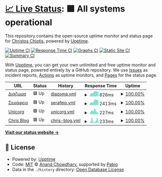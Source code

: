 # [📈 Live Status](https://chiotis.github.io/upptime): <!--live status--> **🟩 All systems operational**

This repository contains the open-source uptime monitor and status page for [Christos Chiotis](https://elegrad.com), powered by [Upptime](https://github.com/upptime/upptime).

[![Uptime CI](https://github.com/chiotis/upptime/workflows/Uptime%20CI/badge.svg)](https://github.com/chiotis/upptime/actions?query=workflow%3A%22Uptime+CI%22)
[![Response Time CI](https://github.com/chiotis/upptime/workflows/Response%20Time%20CI/badge.svg)](https://github.com/chiotis/upptime/actions?query=workflow%3A%22Response+Time+CI%22)
[![Graphs CI](https://github.com/chiotis/upptime/workflows/Graphs%20CI/badge.svg)](https://github.com/chiotis/upptime/actions?query=workflow%3A%22Graphs+CI%22)
[![Static Site CI](https://github.com/chiotis/upptime/workflows/Static%20Site%20CI/badge.svg)](https://github.com/chiotis/upptime/actions?query=workflow%3A%22Static+Site+CI%22)
[![Summary CI](https://github.com/chiotis/upptime/workflows/Summary%20CI/badge.svg)](https://github.com/chiotis/upptime/actions?query=workflow%3A%22Summary+CI%22)

With [Upptime](https://upptime.js.org), you can get your own unlimited and free uptime monitor and status page, powered entirely by a GitHub repository. We use [Issues](https://github.com/chiotis/upptime/issues) as incident reports, [Actions](https://github.com/chiotis/upptime/actions) as uptime monitors, and [Pages](https://chiotis.github.io/upptime) for the status page.

<!--start: status pages-->
<!-- This summary is generated by Upptime (https://github.com/upptime/upptime) -->
<!-- Do not edit this manually, your changes will be overwritten -->
<!-- prettier-ignore -->
| URL | Status | History | Response Time | Uptime |
| --- | ------ | ------- | ------------- | ------ |
| <img alt="" src="https://icons.duckduckgo.com/ip3/diazoma.gr.ico" height="13"> [Διάζωμα](https://diazoma.gr) | 🟩 Up | [diazoma.yml](https://github.com/chiotis/upptime/commits/HEAD/history/diazoma.yml) | <details><summary><img alt="Response time graph" src="./graphs/diazoma/response-time-week.png" height="20"> 826ms</summary><br><a href="https://chiotis.github.io/upptime/history/diazoma"><img alt="Response time 691" src="https://img.shields.io/endpoint?url=https%3A%2F%2Fraw.githubusercontent.com%2Fchiotis%2Fupptime%2FHEAD%2Fapi%2Fdiazoma%2Fresponse-time.json"></a><br><a href="https://chiotis.github.io/upptime/history/diazoma"><img alt="24-hour response time 926" src="https://img.shields.io/endpoint?url=https%3A%2F%2Fraw.githubusercontent.com%2Fchiotis%2Fupptime%2FHEAD%2Fapi%2Fdiazoma%2Fresponse-time-day.json"></a><br><a href="https://chiotis.github.io/upptime/history/diazoma"><img alt="7-day response time 826" src="https://img.shields.io/endpoint?url=https%3A%2F%2Fraw.githubusercontent.com%2Fchiotis%2Fupptime%2FHEAD%2Fapi%2Fdiazoma%2Fresponse-time-week.json"></a><br><a href="https://chiotis.github.io/upptime/history/diazoma"><img alt="30-day response time 691" src="https://img.shields.io/endpoint?url=https%3A%2F%2Fraw.githubusercontent.com%2Fchiotis%2Fupptime%2FHEAD%2Fapi%2Fdiazoma%2Fresponse-time-month.json"></a><br><a href="https://chiotis.github.io/upptime/history/diazoma"><img alt="1-year response time 691" src="https://img.shields.io/endpoint?url=https%3A%2F%2Fraw.githubusercontent.com%2Fchiotis%2Fupptime%2FHEAD%2Fapi%2Fdiazoma%2Fresponse-time-year.json"></a></details> | <details><summary><a href="https://chiotis.github.io/upptime/history/diazoma">100.00%</a></summary><a href="https://chiotis.github.io/upptime/history/diazoma"><img alt="All-time uptime 100.00%" src="https://img.shields.io/endpoint?url=https%3A%2F%2Fraw.githubusercontent.com%2Fchiotis%2Fupptime%2FHEAD%2Fapi%2Fdiazoma%2Fuptime.json"></a><br><a href="https://chiotis.github.io/upptime/history/diazoma"><img alt="24-hour uptime 100.00%" src="https://img.shields.io/endpoint?url=https%3A%2F%2Fraw.githubusercontent.com%2Fchiotis%2Fupptime%2FHEAD%2Fapi%2Fdiazoma%2Fuptime-day.json"></a><br><a href="https://chiotis.github.io/upptime/history/diazoma"><img alt="7-day uptime 100.00%" src="https://img.shields.io/endpoint?url=https%3A%2F%2Fraw.githubusercontent.com%2Fchiotis%2Fupptime%2FHEAD%2Fapi%2Fdiazoma%2Fuptime-week.json"></a><br><a href="https://chiotis.github.io/upptime/history/diazoma"><img alt="30-day uptime 100.00%" src="https://img.shields.io/endpoint?url=https%3A%2F%2Fraw.githubusercontent.com%2Fchiotis%2Fupptime%2FHEAD%2Fapi%2Fdiazoma%2Fuptime-month.json"></a><br><a href="https://chiotis.github.io/upptime/history/diazoma"><img alt="1-year uptime 100.00%" src="https://img.shields.io/endpoint?url=https%3A%2F%2Fraw.githubusercontent.com%2Fchiotis%2Fupptime%2FHEAD%2Fapi%2Fdiazoma%2Fuptime-year.json"></a></details>
| <img alt="" src="https://icons.duckduckgo.com/ip3/serafio.gr.ico" height="13"> [Σεράφειο](https://serafio.gr) | 🟩 Up | [serafeio.yml](https://github.com/chiotis/upptime/commits/HEAD/history/serafeio.yml) | <details><summary><img alt="Response time graph" src="./graphs/serafeio/response-time-week.png" height="20"> 2413ms</summary><br><a href="https://chiotis.github.io/upptime/history/serafeio"><img alt="Response time 2085" src="https://img.shields.io/endpoint?url=https%3A%2F%2Fraw.githubusercontent.com%2Fchiotis%2Fupptime%2FHEAD%2Fapi%2Fserafeio%2Fresponse-time.json"></a><br><a href="https://chiotis.github.io/upptime/history/serafeio"><img alt="24-hour response time 2852" src="https://img.shields.io/endpoint?url=https%3A%2F%2Fraw.githubusercontent.com%2Fchiotis%2Fupptime%2FHEAD%2Fapi%2Fserafeio%2Fresponse-time-day.json"></a><br><a href="https://chiotis.github.io/upptime/history/serafeio"><img alt="7-day response time 2413" src="https://img.shields.io/endpoint?url=https%3A%2F%2Fraw.githubusercontent.com%2Fchiotis%2Fupptime%2FHEAD%2Fapi%2Fserafeio%2Fresponse-time-week.json"></a><br><a href="https://chiotis.github.io/upptime/history/serafeio"><img alt="30-day response time 2085" src="https://img.shields.io/endpoint?url=https%3A%2F%2Fraw.githubusercontent.com%2Fchiotis%2Fupptime%2FHEAD%2Fapi%2Fserafeio%2Fresponse-time-month.json"></a><br><a href="https://chiotis.github.io/upptime/history/serafeio"><img alt="1-year response time 2085" src="https://img.shields.io/endpoint?url=https%3A%2F%2Fraw.githubusercontent.com%2Fchiotis%2Fupptime%2FHEAD%2Fapi%2Fserafeio%2Fresponse-time-year.json"></a></details> | <details><summary><a href="https://chiotis.github.io/upptime/history/serafeio">100.00%</a></summary><a href="https://chiotis.github.io/upptime/history/serafeio"><img alt="All-time uptime 100.00%" src="https://img.shields.io/endpoint?url=https%3A%2F%2Fraw.githubusercontent.com%2Fchiotis%2Fupptime%2FHEAD%2Fapi%2Fserafeio%2Fuptime.json"></a><br><a href="https://chiotis.github.io/upptime/history/serafeio"><img alt="24-hour uptime 100.00%" src="https://img.shields.io/endpoint?url=https%3A%2F%2Fraw.githubusercontent.com%2Fchiotis%2Fupptime%2FHEAD%2Fapi%2Fserafeio%2Fuptime-day.json"></a><br><a href="https://chiotis.github.io/upptime/history/serafeio"><img alt="7-day uptime 100.00%" src="https://img.shields.io/endpoint?url=https%3A%2F%2Fraw.githubusercontent.com%2Fchiotis%2Fupptime%2FHEAD%2Fapi%2Fserafeio%2Fuptime-week.json"></a><br><a href="https://chiotis.github.io/upptime/history/serafeio"><img alt="30-day uptime 100.00%" src="https://img.shields.io/endpoint?url=https%3A%2F%2Fraw.githubusercontent.com%2Fchiotis%2Fupptime%2FHEAD%2Fapi%2Fserafeio%2Fuptime-month.json"></a><br><a href="https://chiotis.github.io/upptime/history/serafeio"><img alt="1-year uptime 100.00%" src="https://img.shields.io/endpoint?url=https%3A%2F%2Fraw.githubusercontent.com%2Fchiotis%2Fupptime%2FHEAD%2Fapi%2Fserafeio%2Fuptime-year.json"></a></details>
| <img alt="" src="https://icons.duckduckgo.com/ip3/unicorg.gr.ico" height="13"> [Unicorg](https://unicorg.gr) | 🟩 Up | [unicorg.yml](https://github.com/chiotis/upptime/commits/HEAD/history/unicorg.yml) | <details><summary><img alt="Response time graph" src="./graphs/unicorg/response-time-week.png" height="20"> 227ms</summary><br><a href="https://chiotis.github.io/upptime/history/unicorg"><img alt="Response time 223" src="https://img.shields.io/endpoint?url=https%3A%2F%2Fraw.githubusercontent.com%2Fchiotis%2Fupptime%2FHEAD%2Fapi%2Funicorg%2Fresponse-time.json"></a><br><a href="https://chiotis.github.io/upptime/history/unicorg"><img alt="24-hour response time 110" src="https://img.shields.io/endpoint?url=https%3A%2F%2Fraw.githubusercontent.com%2Fchiotis%2Fupptime%2FHEAD%2Fapi%2Funicorg%2Fresponse-time-day.json"></a><br><a href="https://chiotis.github.io/upptime/history/unicorg"><img alt="7-day response time 227" src="https://img.shields.io/endpoint?url=https%3A%2F%2Fraw.githubusercontent.com%2Fchiotis%2Fupptime%2FHEAD%2Fapi%2Funicorg%2Fresponse-time-week.json"></a><br><a href="https://chiotis.github.io/upptime/history/unicorg"><img alt="30-day response time 223" src="https://img.shields.io/endpoint?url=https%3A%2F%2Fraw.githubusercontent.com%2Fchiotis%2Fupptime%2FHEAD%2Fapi%2Funicorg%2Fresponse-time-month.json"></a><br><a href="https://chiotis.github.io/upptime/history/unicorg"><img alt="1-year response time 223" src="https://img.shields.io/endpoint?url=https%3A%2F%2Fraw.githubusercontent.com%2Fchiotis%2Fupptime%2FHEAD%2Fapi%2Funicorg%2Fresponse-time-year.json"></a></details> | <details><summary><a href="https://chiotis.github.io/upptime/history/unicorg">100.00%</a></summary><a href="https://chiotis.github.io/upptime/history/unicorg"><img alt="All-time uptime 100.00%" src="https://img.shields.io/endpoint?url=https%3A%2F%2Fraw.githubusercontent.com%2Fchiotis%2Fupptime%2FHEAD%2Fapi%2Funicorg%2Fuptime.json"></a><br><a href="https://chiotis.github.io/upptime/history/unicorg"><img alt="24-hour uptime 100.00%" src="https://img.shields.io/endpoint?url=https%3A%2F%2Fraw.githubusercontent.com%2Fchiotis%2Fupptime%2FHEAD%2Fapi%2Funicorg%2Fuptime-day.json"></a><br><a href="https://chiotis.github.io/upptime/history/unicorg"><img alt="7-day uptime 100.00%" src="https://img.shields.io/endpoint?url=https%3A%2F%2Fraw.githubusercontent.com%2Fchiotis%2Fupptime%2FHEAD%2Fapi%2Funicorg%2Fuptime-week.json"></a><br><a href="https://chiotis.github.io/upptime/history/unicorg"><img alt="30-day uptime 100.00%" src="https://img.shields.io/endpoint?url=https%3A%2F%2Fraw.githubusercontent.com%2Fchiotis%2Fupptime%2FHEAD%2Fapi%2Funicorg%2Fuptime-month.json"></a><br><a href="https://chiotis.github.io/upptime/history/unicorg"><img alt="1-year uptime 100.00%" src="https://img.shields.io/endpoint?url=https%3A%2F%2Fraw.githubusercontent.com%2Fchiotis%2Fupptime%2FHEAD%2Fapi%2Funicorg%2Fuptime-year.json"></a></details>
| <img alt="" src="https://icons.duckduckgo.com/ip3/chiotis.eu.ico" height="13"> [Chris Blog](https://chiotis.eu) | 🟩 Up | [chris-blog.yml](https://github.com/chiotis/upptime/commits/HEAD/history/chris-blog.yml) | <details><summary><img alt="Response time graph" src="./graphs/chris-blog/response-time-week.png" height="20"> 233ms</summary><br><a href="https://chiotis.github.io/upptime/history/chris-blog"><img alt="Response time 223" src="https://img.shields.io/endpoint?url=https%3A%2F%2Fraw.githubusercontent.com%2Fchiotis%2Fupptime%2FHEAD%2Fapi%2Fchris-blog%2Fresponse-time.json"></a><br><a href="https://chiotis.github.io/upptime/history/chris-blog"><img alt="24-hour response time 110" src="https://img.shields.io/endpoint?url=https%3A%2F%2Fraw.githubusercontent.com%2Fchiotis%2Fupptime%2FHEAD%2Fapi%2Fchris-blog%2Fresponse-time-day.json"></a><br><a href="https://chiotis.github.io/upptime/history/chris-blog"><img alt="7-day response time 233" src="https://img.shields.io/endpoint?url=https%3A%2F%2Fraw.githubusercontent.com%2Fchiotis%2Fupptime%2FHEAD%2Fapi%2Fchris-blog%2Fresponse-time-week.json"></a><br><a href="https://chiotis.github.io/upptime/history/chris-blog"><img alt="30-day response time 223" src="https://img.shields.io/endpoint?url=https%3A%2F%2Fraw.githubusercontent.com%2Fchiotis%2Fupptime%2FHEAD%2Fapi%2Fchris-blog%2Fresponse-time-month.json"></a><br><a href="https://chiotis.github.io/upptime/history/chris-blog"><img alt="1-year response time 223" src="https://img.shields.io/endpoint?url=https%3A%2F%2Fraw.githubusercontent.com%2Fchiotis%2Fupptime%2FHEAD%2Fapi%2Fchris-blog%2Fresponse-time-year.json"></a></details> | <details><summary><a href="https://chiotis.github.io/upptime/history/chris-blog">100.00%</a></summary><a href="https://chiotis.github.io/upptime/history/chris-blog"><img alt="All-time uptime 100.00%" src="https://img.shields.io/endpoint?url=https%3A%2F%2Fraw.githubusercontent.com%2Fchiotis%2Fupptime%2FHEAD%2Fapi%2Fchris-blog%2Fuptime.json"></a><br><a href="https://chiotis.github.io/upptime/history/chris-blog"><img alt="24-hour uptime 100.00%" src="https://img.shields.io/endpoint?url=https%3A%2F%2Fraw.githubusercontent.com%2Fchiotis%2Fupptime%2FHEAD%2Fapi%2Fchris-blog%2Fuptime-day.json"></a><br><a href="https://chiotis.github.io/upptime/history/chris-blog"><img alt="7-day uptime 100.00%" src="https://img.shields.io/endpoint?url=https%3A%2F%2Fraw.githubusercontent.com%2Fchiotis%2Fupptime%2FHEAD%2Fapi%2Fchris-blog%2Fuptime-week.json"></a><br><a href="https://chiotis.github.io/upptime/history/chris-blog"><img alt="30-day uptime 100.00%" src="https://img.shields.io/endpoint?url=https%3A%2F%2Fraw.githubusercontent.com%2Fchiotis%2Fupptime%2FHEAD%2Fapi%2Fchris-blog%2Fuptime-month.json"></a><br><a href="https://chiotis.github.io/upptime/history/chris-blog"><img alt="1-year uptime 100.00%" src="https://img.shields.io/endpoint?url=https%3A%2F%2Fraw.githubusercontent.com%2Fchiotis%2Fupptime%2FHEAD%2Fapi%2Fchris-blog%2Fuptime-year.json"></a></details>

<!--end: status pages-->

[**Visit our status website →**](https://chiotis.github.io/upptime)

## 📄 License

- Powered by: [Upptime](https://github.com/upptime/upptime)
- Code: [MIT](./LICENSE) © [Anand Chowdhary](https://anandchowdhary.com), supported by [Pabio](https://pabio.com)
- Data in the `./history` directory: [Open Database License](https://opendatacommons.org/licenses/odbl/1-0/)
